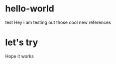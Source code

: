 # hello-world
test
Hey i am testing out those cool new references

<h1>let's try</h1>

Hope it works
